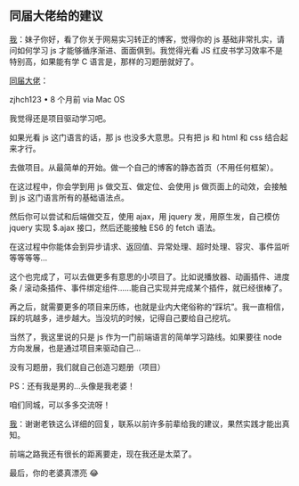 ## 同届大佬给的建议

[我]()：妹子你好，看了你关于网易实习转正的博客，觉得你的 js 基础非常扎实，请问如何学习 js 才能够循序渐进、面面俱到。我觉得光看 JS 红皮书学习效率不是特别高，如果能有学 C 语言是，那样的习题册就好了。

[同届大佬]()：

zjhch123 • 8 个月前 via Mac OS

我觉得还是项目驱动学习吧。

如果光看 js 这门语言的话，那 js 也没多大意思。只有把 js 和 html 和 css 结合起来才行。

去做项目。从最简单的开始。做一个自己的博客的静态首页（不用任何框架）。

在这过程中，你会学到用 js 做交互、做定位、会使用 js 做页面上的动效，会接触到 js 这门语言所有的基础语法点。

然后你可以尝试和后端做交互，使用 ajax，用 jquery 发，用原生发，自己模仿 jquery 实现 $.ajax 接口，然后还能接触 ES6 的 fetch 语法。

在这过程中你能体会到异步请求、返回值、异常处理、超时处理、容灾、事件监听等等等等…

这个也完成了，可以去做更多有意思的小项目了。比如说播放器、动画插件、进度条 / 滚动条插件、事件绑定组件……能自己实现并完成某个插件，就已经很棒了。

再之后，就需要更多的项目来历练，也就是业内大佬俗称的“踩坑”。我一直相信，踩的坑越多，进步越大。当没坑的时候，记得自己要给自己挖坑。

当然了，我这里说的只是 js 作为一门前端语言的简单学习路线。如果要往 node 方向发展，也是通过项目来驱动自己…

没有习题册，我们就自己创造习题册（项目）

PS：还有我是男的…头像是我老婆！

咱们同城，可以多多交流呀！


[我]()：谢谢老铁这么详细的回复，联系以前许多前辈给我的建议，果然实践才能出真知。

前端之路我还有很长的距离要走，现在我还是太菜了。

最后，你的老婆真漂亮 😂
